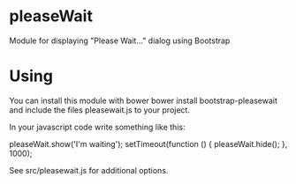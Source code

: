 # pleaseWait
Module for displaying "Please Wait..." dialog using Bootstrap

# Using

You can install this module with bower bower install bootstrap-pleasewait and include the files pleasewait.js to your project.

In your javascript code write something like this:

pleaseWait.show('I\'m waiting');
setTimeout(function () {
  pleaseWait.hide();
}, 1000);

See src/pleasewait.js for additional options.
